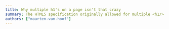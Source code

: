 ```yaml
---
title: Why multiple h1's on a page isn't that crazy
summary: The HTML5 specification originally allowed for multiple <h1/> but browser vender thought otherwise.
authors: ["maarten-van-hoof"]
---
```


